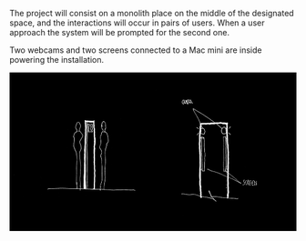 The project will consist on a monolith place on the middle of the designated space, and the interactions will occur in pairs of users. When a user approach the system will be prompted for the second one.

Two webcams and two screens connected to a Mac mini are inside powering the installation.

![Initial concept sketch](../project_images/concept_01.jpg?raw=true "Initial sketch")
